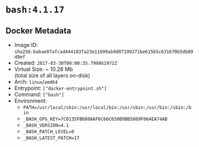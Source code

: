 # `bash:4.1.17`

## Docker Metadata

- Image ID: `sha256:babae07afcad444183fa23e11699ab9d07199371be615b5c631670b5db89d8ef`
- Created: `2017-03-30T00:00:35.799861971Z`
- Virtual Size: ~ 10.28 Mb  
  (total size of all layers on-disk)
- Arch: `linux`/`amd64`
- Entrypoint: `["docker-entrypoint.sh"]`
- Command: `["bash"]`
- Environment:
  - `PATH=/usr/local/sbin:/usr/local/bin:/usr/sbin:/usr/bin:/sbin:/bin`
  - `_BASH_GPG_KEY=7C0135FB088AAF6C66C650B9BB5869F064EA74AB`
  - `_BASH_VERSION=4.1`
  - `_BASH_PATCH_LEVEL=0`
  - `_BASH_LATEST_PATCH=17`
